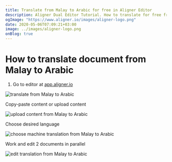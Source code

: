 ```yaml
---
title: Translate from Malay to Arabic for free in Aligner Editor
description: Aligner Dual Editor Tutorial. How to translate for free from Malay to Arabic. Aligner is multilingual document management platform. 
ogImage: "https://www.aligner.io/images/aligner-logo.png"
date: 2020-05-06T07:09:21+03:00
image: ../images/aligner-logo.png
onBlog: true
---
```


# How to translate document from Malay to Arabic

1. Go to editor at [app.aligner.io](https://app.aligner.io "Aligner App web page")

![translate from Malay to Arabic](../aligner-blank-editor.png "translate from Malay to Arabic")

Copy-paste content or upload content

![upload content from Malay to Arabic](../aligner-uploaded-document.png "upload content from Malay to Arabic")

Choose desired language

![choose machine translation from Malay to Arabic](../aligner-language-dropdown.png "choose machine translation from Malay to Arabic")

Work and edit 2 documents in parallel

![edit translation from Malay to Arabic](../aligner-double-sitded-editor.png "edit translation from Malay to Arabic")

